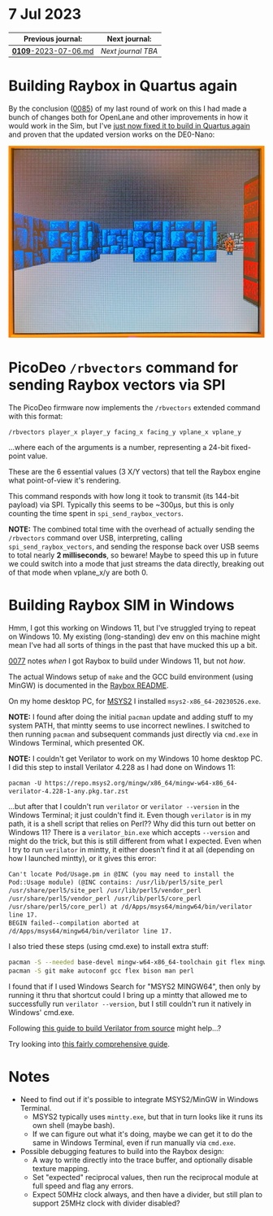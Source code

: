 # 7 Jul 2023

| Previous journal: | Next journal: |
|-|-|
| [**0109**-2023-07-06.md](./0109-2023-07-06.md) | *Next journal TBA* |


# Building Raybox in Quartus again

By the conclusion ([0085](./0085-2023-05-25.md)) of my last round of work on this I had made a bunch
of changes both for OpenLane and other improvements in how it would work in the Sim, but I've
[just now fixed it to build in Quartus again](https://github.com/algofoogle/raybox/commit/93b1d1f63601a6198078b672501ea997b5495485)
and proven that the updated version works on the DE0-Nano:

![Raybox 64x64 map on DE0-Nano](./i/0110-raybox64.jpg)


# PicoDeo `/rbvectors` command for sending Raybox vectors via SPI

The PicoDeo firmware now implements the `/rbvectors` extended command with this format:

    /rbvectors player_x player_y facing_x facing_y vplane_x vplane_y

...where each of the arguments is a number, representing a 24-bit fixed-point value.

These are the 6 essential values (3 X/Y vectors) that tell the Raybox engine what point-of-view it's rendering.

This command responds with how long it took to transmit (its 144-bit payload) via SPI. Typically this seems
to be ~300&micro;s, but this is only counting the time spent in `spi_send_raybox_vectors`.

**NOTE:** The combined total time with the overhead of actually sending the `/rbvectors` command over USB,
interpreting, calling `spi_send_raybox_vectors`, and sending the response back over USB seems to total nearly
**2 milliseconds**, so beware! Maybe to speed this up in future we could switch into a mode that just streams
the data directly, breaking out of that mode when vplane_x/y are both 0.


# Building Raybox SIM in Windows

Hmm, I got this working on Windows 11, but I've struggled trying to repeat on Windows 10.
My existing (long-standing) dev env on this machine might mean I've had all sorts of things
in the past that have mucked this up a bit.

[0077](./0077-2023-05-09.md) notes *when* I got Raybox to build under Windows 11, but not *how*.

The actual Windows setup of `make` and the GCC build environment (using MinGW)
is documented in the [Raybox README][].

On my home desktop PC, for [MSYS2][] I installed `msys2-x86_64-20230526.exe`.

**NOTE:** I found after doing the initial `pacman` update and adding stuff to my system PATH,
that mintty seems to use incorrect newlines. I switched to then running `pacman` and subsequent
commands just directly via `cmd.exe` in Windows Terminal, which presented OK.

**NOTE:** I couldn't get Verilator to work on my Windows 10 home desktop PC.
I did this step to install Verilator 4.228 as I had done on Windows 11:

    pacman -U https://repo.msys2.org/mingw/x86_64/mingw-w64-x86_64-verilator-4.228-1-any.pkg.tar.zst

...but after that I couldn't run `verilator` or `verilator --version` in the Windows Terminal; it just
couldn't find it. Even though `verilator` is in my path, it is a shell script that relies on Perl?? Why
did this turn out better on Windows 11? There is a `verilator_bin.exe` which accepts `--version` and might
do the trick, but this is still different from what I expected. Even when I try to run `verilator` in
mintty, it either doesn't find it at all (depending on how I launched mintty), or it gives this error:

    Can't locate Pod/Usage.pm in @INC (you may need to install the Pod::Usage module) (@INC contains: /usr/lib/perl5/site_perl /usr/share/perl5/site_perl /usr/lib/perl5/vendor_perl /usr/share/perl5/vendor_perl /usr/lib/perl5/core_perl /usr/share/perl5/core_perl) at /d/Apps/msys64/mingw64/bin/verilator line 17.
    BEGIN failed--compilation aborted at /d/Apps/msys64/mingw64/bin/verilator line 17.

I also tried these steps (using cmd.exe) to install extra stuff:

```bash
pacman -S --needed base-devel mingw-w64-x86_64-toolchain git flex mingw-w64-x86_64-cmake
pacman -S git make autoconf gcc flex bison man perl
```

I found that if I used Windows Search for "MSYS2 MINGW64", then only by running it thru that shortcut
could I bring up a mintty that allowed me to successfully run `verilator --version`, but I still couldn't
run it natively in Windows' cmd.exe.

Following [this guide to build Verilator from source](https://gist.github.com/sgherbst/036456f807dc8aa84ffb2493d1536afd) might help...?

Try looking into [this fairly comprehensive guide](https://iverilog.fandom.com/wiki/Installation_using_MSYS2).

[Raybox README]: https://github.com/algofoogle/raybox#setting-up-under-windows
[MSYS2]: https://www.msys2.org/

# Notes

*   Need to find out if it's possible to integrate MSYS2/MinGW in Windows Terminal.
    *   MSYS2 typically uses `mintty.exe`, but that in turn looks like it runs its own shell (maybe bash).
    *   If we can figure out what it's doing, maybe we can get it to do the same in Windows Terminal,
        even if run manually via `cmd.exe`.
*   Possible debugging features to build into the Raybox design:
    *   A way to write directly into the trace buffer, and optionally disable texture mapping.
    *   Set "expected" reciprocal values, then run the reciprocal module at full speed and flag any errors.
    *   Expect 50MHz clock always, and then have a divider, but still plan to support 25MHz clock
        with divider disabled?
